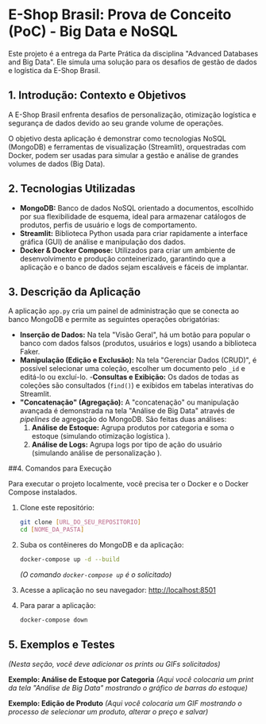 # E-Shop Brasil: Prova de Conceito (PoC) - Big Data e NoSQL

Este projeto é a entrega da Parte Prática da disciplina "Advanced Databases and Big Data". Ele simula uma solução para os desafios de gestão de dados e logística da E-Shop Brasil.

## 1. Introdução: Contexto e Objetivos 

A E-Shop Brasil enfrenta desafios de personalização, otimização logística e segurança de dados devido ao seu grande volume de operações.

O objetivo desta aplicação é demonstrar como tecnologias NoSQL (MongoDB) e ferramentas de visualização (Streamlit), orquestradas com Docker, podem ser usadas para simular a gestão e análise de grandes volumes de dados (Big Data).

## 2. Tecnologias Utilizadas 

- **MongoDB:** Banco de dados NoSQL orientado a documentos, escolhido por sua flexibilidade de esquema, ideal para armazenar catálogos de produtos, perfis de usuário e logs de comportamento.
- **Streamlit:** Biblioteca Python usada para criar rapidamente a interface gráfica (GUI) de análise e manipulação dos dados.
- **Docker & Docker Compose:** Utilizados para criar um ambiente de desenvolvimento e produção conteinerizado, garantindo que a aplicação e o banco de dados sejam escaláveis e fáceis de implantar.

## 3. Descrição da Aplicação

A aplicação `app.py` cria um painel de administração que se conecta ao banco MongoDB e permite as seguintes operações obrigatórias:

- **Inserção de Dados:**  Na tela "Visão Geral", há um botão para popular o banco com dados falsos (produtos, usuários e logs) usando a biblioteca Faker.
- **Manipulação (Edição e Exclusão):**  Na tela "Gerenciar Dados (CRUD)", é possível selecionar uma coleção, escolher um documento pelo `_id` e editá-lo ou excluí-lo.
-**Consultas e Exibição:** Os dados de todas as coleções são consultados (`find()`) e exibidos em tabelas interativas do Streamlit.
- **"Concatenação" (Agregação):** A "concatenação" ou manipulação avançada é demonstrada na tela "Análise de Big Data" através de _pipelines_ de agregação do MongoDB. São feitas duas análises:
  1.  **Análise de Estoque:** Agrupa produtos por categoria e soma o estoque (simulando otimização logística ).
  2.  **Análise de Logs:** Agrupa logs por tipo de ação do usuário (simulando análise de personalização ).

##4. Comandos para Execução 

Para executar o projeto localmente, você precisa ter o Docker e o Docker Compose instalados.

1.  Clone este repositório:

    ```bash
    git clone [URL_DO_SEU_REPOSITORIO]
    cd [NOME_DA_PASTA]
    ```

2.  Suba os contêineres do MongoDB e da aplicação:

    ```bash
    docker-compose up -d --build
    ```

    _(O comando `docker-compose up`  é o solicitado)_

3.  Acesse a aplicação no seu navegador:
    [http://localhost:8501](http://localhost:8501)

4.  Para parar a aplicação:
    ```bash
    docker-compose down
    ```

## 5. Exemplos e Testes

_(Nesta seção, você deve adicionar os prints ou GIFs solicitados)_

**Exemplo: Análise de Estoque por Categoria**
_(Aqui você colocaria um print da tela "Análise de Big Data" mostrando o gráfico de barras do estoque)_

**Exemplo: Edição de Produto**
_(Aqui você colocaria um GIF mostrando o processo de selecionar um produto, alterar o preço e salvar)_

